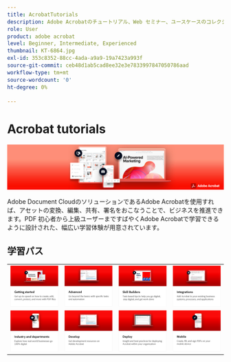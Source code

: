 ```yaml
---
title: AcrobatTutorials
description: Adobe Acrobatのチュートリアル、Web セミナー、ユースケースのコレクション
role: User
product: adobe acrobat
level: Beginner, Intermediate, Experienced
thumbnail: KT-6864.jpg
exl-id: 353c8352-88cc-4ada-a9a9-19a7423a993f
source-git-commit: ceb48d1ab5cad8ee32e3e7833997847050786aad
workflow-type: tm+mt
source-wordcount: '0'
ht-degree: 0%

---
```


# Acrobat tutorials

![Acrobat Hero Image](assets/Hero_Acrobat.jpg)

Adobe Document CloudのソリューションであるAdobe Acrobatを使用すれば、アセットの変換、編集、共有、署名をおこなうことで、ビジネスを推進できます。PDF 初心者から上級ユーザーまですばやくAdobe Acrobatで学習できるように設計された、幅広い学習体験が用意されています。

## 学習パス

<table style="table-layout:fixed">
<tr>
  <td>
    <a href="getting-started/getting-started-overview.md">
      <img alt="はじめに" src="assets/acrobat_title_getting_started.png" />
    </a>
  </td>
  <td>
    <a href="advanced-tasks/advanced-tasks-overview.md">
      <img alt="高度なタスク" src="assets/acrobat_title_advanced_tasks.png" />
    </a>
  </td>
  <td>
    <a href="skill-builder/skill-builder-webinars.md">
      <img alt="スキルビルダー" src="assets/acrobat_title_skill_builder.png" />
    </a>
  </td>
  <td>
    <a href="integrate/integrate-overview.md">
      <img alt="統合" src="assets/acrobat_title_integrate.png" />
    </a>
  </td>
</tr>
<tr>
  <td>
    <a href="industry/industry-overview.md">
      <img alt="業種および部門" src="assets/acrobat_title_industry.png" />
    </a>
  </td>  
  <td>
    <a href="develop/develop-overview.md">
      <img alt="開発" src="assets/acrobat_title_develop.png" />
    </a>
  </td>
  <td>
  <a href="deploy/deploy-overview.md">
      <img alt="デプロイ" src="assets/acrobat_title_deploy.png" />
    </a>
  </td>
  <td>
    <a href="mobile/mobile-overview.md">
      <img alt="モバイル" src="assets/acrobat_title_mobile.png" />
    </a>
  </td>
</tr>
</table>

